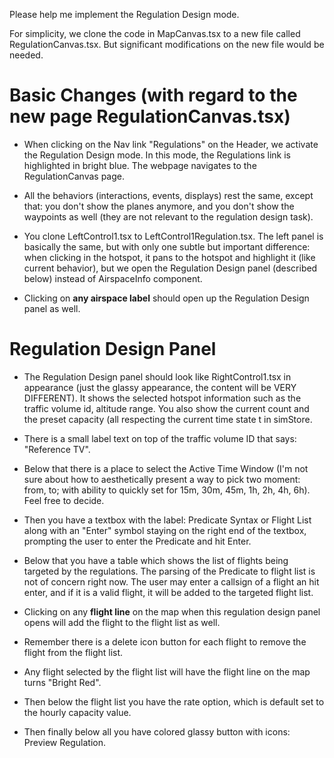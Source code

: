 Please help me implement the Regulation Design mode.

For simplicity, we clone the code in MapCanvas.tsx to a new file called RegulationCanvas.tsx. But significant modifications on the new file would be needed.

# Basic Changes (with regard to the new page RegulationCanvas.tsx)
- When clicking on the Nav link "Regulations" on the Header, we activate the Regulation Design mode. In this mode, the Regulations link is highlighted in bright blue. The webpage navigates to the RegulationCanvas page.

- All the behaviors (interactions, events, displays) rest the same, except that: you don't show the planes anymore, and you don't show the waypoints as well (they are not relevant to the regulation design task).

- You clone LeftControl1.tsx to LeftControl1Regulation.tsx. The left panel is basically the same, but with only one subtle but important difference: when clicking in the hotspot, it pans to the hotspot and highlight it (like current behavior), but we open the Regulation Design panel (described below) instead of AirspaceInfo component.

- Clicking on **any airspace label** should open up the Regulation Design panel as well.

# Regulation Design Panel

- The Regulation Design panel should look like RightControl1.tsx in appearance (just the glassy appearance, the content will be VERY DIFFERENT). It shows the selected hotspot information such as the traffic volume id, altitude range. You also show the current count and the preset capacity (all respecting the current time state t in simStore.

- There is a small label text on top of the traffic volume ID that says: "Reference TV".

- Below that there is a place to select the Active Time Window (I'm not sure about how to aesthetically present a way to pick two moment: from, to; with ability to quickly set for 15m, 30m, 45m, 1h, 2h, 4h, 6h). Feel free to decide.

- Then you have a textbox with the label: Predicate Syntax or Flight List along with an "Enter" symbol staying on the right end of the textbox, prompting the user to enter the Predicate and hit Enter.

- Below that you have a table which shows the list of flights being targeted by the regulations. The parsing of the Predicate to flight list is not of concern right now. The user may enter a callsign of a flight an hit enter, and if it is a valid flight, it will be added to the targeted flight list.

- Clicking on any **flight line** on the map when this regulation design panel opens will add the flight to the flight list as well. 

- Remember there is a delete icon button for each flight to remove the flight from the flight list.

- Any flight selected by the flight list will have the flight line on the map turns "Bright Red".

- Then below the flight list you have the rate option, which is default set to the hourly capacity value.

- Then finally below all you have colored glassy button with icons: Preview Regulation.
